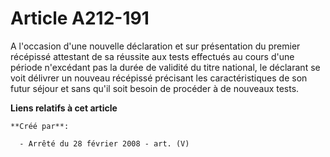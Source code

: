 # Article A212-191

A l'occasion d'une nouvelle déclaration et sur présentation du premier récépissé attestant de sa réussite aux tests effectués
au cours d'une période n'excédant pas la durée de validité du titre national, le déclarant se voit délivrer un nouveau
récépissé précisant les caractéristiques de son futur séjour et sans qu'il soit besoin de procéder à de nouveaux tests.

**Liens relatifs à cet article**

	**Créé par**:

	  - Arrêté du 28 février 2008 - art. (V)
